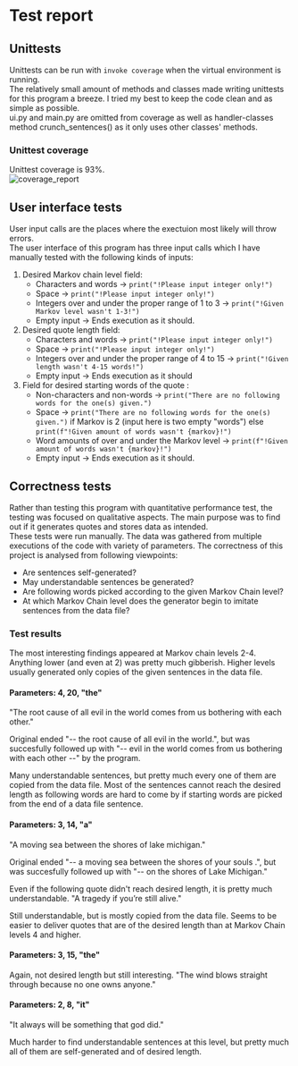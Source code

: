 # Test report

##  Unittests

Unittests can be run with `invoke coverage` when the virtual environment is running. \
The relatively small amount of methods and classes made writing unittests for this program a breeze. I tried my best to keep the code clean and as simple as possible. \
ui.py and main.py are omitted from coverage as well as handler-classes method crunch_sentences() as it only uses other classes' methods. 

### Unittest coverage

Unittest coverage is 93%. \
![coverage_report](https://github.com/Jikke/Quote_generator/blob/main/documentation/Coverage_report.png?raw=true)

## User interface tests


User input calls are the places where the exectuion most likely will throw errors. \
The user interface of this program has three input calls which I have manually tested with the following kinds of inputs: 
1. Desired Markov chain level field:
    * Characters and words &#8594; `print("!Please input integer only!")`
    * Space &#8594; `print("!Please input integer only!")`
    * Integers over and under the proper range of 1 to 3 &#8594; `print("!Given Markov level wasn't 1-3!")`
    * Empty input &#8594; Ends execution as it should.
2. Desired quote length field:
    * Characters and words &#8594; `print("!Please input integer only!")`
    * Space &#8594; `print("!Please input integer only!")`
    * Integers over and under the proper range of 4 to 15 &#8594; `print("!Given length wasn't 4-15 words!")`
    * Empty input &#8594; Ends execution as it should
3. Field for desired starting words of the quote :
    * Non-characters and non-words &#8594; `print("There are no following words for the one(s) given.")`
    * Space &#8594; `print("There are no following words for the one(s) given.")` if Markov is 2 (input here is two empty "words") else `print(f"!Given amount of words wasn't {markov}!")`
    * Word amounts of over and under the Markov level &#8594; `print(f"!Given amount of words wasn't {markov}!")`
    * Empty input &#8594; Ends execution as it should.
 
## Correctness tests

Rather than testing this program with quantitative performance test, the testing was focused on qualitative aspects. The main purpose was to find out if it generates quotes and stores data as intended. \
These tests were run manually. The data was gathered from multiple executions of the code with variety of parameters.
The correctness of this project is analysed from following viewpoints:
* Are sentences self-generated? 
* May understandable sentences be generated?
* Are following words picked according to the given Markov Chain level?
* At which Markov Chain level does the generator begin to imitate sentences from the data file?

### Test results

The most interesting findings appeared at Markov chain levels 2-4. Anything lower (and even at 2) was pretty much gibberish. Higher levels usually generated only copies of the given sentences in the data file.

#### Parameters:  4, 20, "the"

"The root cause of all evil in the world comes from us bothering with each other."

Original ended "-- the root cause of all evil in the world.", but was succesfully followed up with "-- evil in the world comes from us bothering with each other --" by the program.

Many understandable sentences, but pretty much every one of them are copied from the data file.
Most of the sentences cannot reach the desired length as following words are hard to come by if starting words are picked from the end of a data file sentence.

#### Parameters:  3, 14, "a"

"A moving sea between the shores of lake michigan."

Original ended "-- a moving sea between the shores of your souls .", but was succesfully followed up with "-- on the shores of Lake Michigan."

Even if the following quote didn't reach desired length, it is pretty much understandable.
"A tragedy if you’re still alive."

Still understandable, but is mostly copied from the data file.
Seems to be easier to deliver quotes that are of the desired length than at Markov Chain levels 4 and higher.

#### Parameters:  3, 15, "the"

Again, not desired length but still interesting.
"The wind blows straight through because no one owns anyone."

#### Parameters:  2, 8, "it"

"It always will be something that god did."

Much harder to find understandable sentences at this level, but pretty much all of them are self-generated and of desired length.
